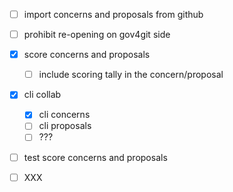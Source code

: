 - [ ] import concerns and proposals from github

- [ ] prohibit re-opening on gov4git side

- [x] score concerns and proposals
  - [ ] include scoring tally in the concern/proposal

- [x] cli collab
  - [x] cli concerns
  - [ ] cli proposals
  - [ ] ???

- [ ] test score concerns and proposals

- [ ] XXX
